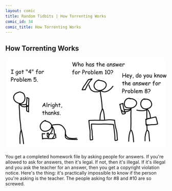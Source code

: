 ```yaml
---
layout: comic
title: Random Tidbits | How Torrenting Works
comic_id: 34
comic_title: How Torrenting Works
---
```


## How Torrenting Works

<img id="img34" src="/assets/images/34.png">

You get a completed homework file by asking people for answers. If you're allowed to ask for answers, then it's legal. If not, then it's illegal. If it's illegal and you ask the teacher for an answer, then you get a copyright violation notice. Here's the thing: it's practically impossible to know if the person you're asking is the teacher. The people asking for #8 and #10 are so screwed.
